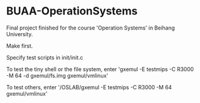 # BUAA-OperationSystems
Final project finished for the course 'Operation Systems' in Beihang University.

Make first. 


Specify test scripts in init/init.c


To test the tiny shell or the file system, enter 'gxemul -E testmips -C R3000 -M 64 -d gxemul/fs.img gxemul/vmlinux'


To test others, enter '/OSLAB/gxemul -E testmips -C R3000 -M 64 gxemul/vmlinux'
